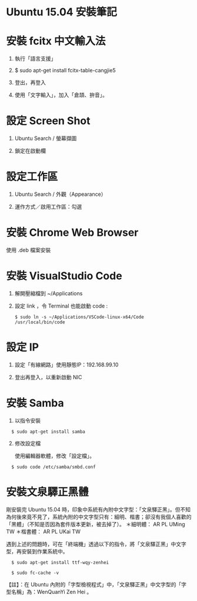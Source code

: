 Ubuntu 15.04 安裝筆記
=====================

# 安裝 fcitx 中文輸入法

  1. 執行「語言支援」

  2. $ sudo apt-get install fcitx-table-cangjie5

  3. 登出，再登入

  3. 使用「文字輸入」，加入「倉頡、拚音」。

# 設定 Screen Shot

  1. Ubuntu Search / 螢幕擷圖

  2. 鎖定在啟動欄

# 設定工作區

  1. Ubuntu Search / 外觀（Appearance）

  2. 運作方式／啟用工作區：勾選

# 安裝 Chrome Web Browser  

  使用 .deb 檔案安裝

# 安裝 VisualStudio Code

  1. 解開壓縮檔到 ~/Applications

  2. 設定 link ，令 Terminal 也能啟動 code :
      ```
      $ sudo ln -s ~/Applications/VSCode-linux-x64/Code /usr/local/bin/code
      ```

# 設定 IP

  1. 設定「有線網路」使用靜態IP：192.168.99.10

  2. 登出再登入，以重新啟動 NIC

# 安裝 Samba

  1. 以指令安裝  
  ```
    $ sudo apt-get install samba
  ```

  2. 修改設定檔
  
     使用編輯器軟體，修改「設定檔」。
     
  ```
    $ sudo code /etc/samba/smbd.conf
  ```

# 安裝文泉驛正黑體

剛安裝完 Ubuntu 15.04 時，印象中系統有內附中文字型：「文泉驛正黑」。但不知為何後來竟不見了，系統內附的中文字型只有：細明、楷書；卻沒有我個人喜歡的「黑體」（不知是否因為套件版本更新，被去掉了）。
  ＊細明體： AR PL UMing TW
  ＊楷書體： AR PL UKai TW

遇到上述的問題時，可在「終端機」透過以下的指令，將「文泉驛正黑」中文字型，再安裝到作業系統中。

```
  $ sudo apt-get install ttf-wqy-zenhei
  
  $ sudo fc-cache -v
```

【註】：在 Ubuntu 內附的「字型檢視程式」中，「文泉驛正黑」中文字型的「字型名稱」為：WenQuanYi Zen Hei 。﻿